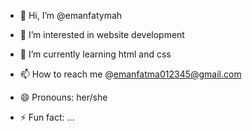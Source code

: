 - 👋 Hi, I’m @emanfatymah
- 👀 I’m interested in website development 
- 🌱 I’m currently learning html and css
  
- 📫 How to reach me @emanfatma012345@gmail.com
- 😄 Pronouns: her/she
- ⚡ Fun fact: ...

<!---
emanfatymah/emanfatymah is a ✨ special ✨ repository because its `README.md` (this file) appears on your GitHub profile.
You can click the Preview link to take a look at your changes.
--->
